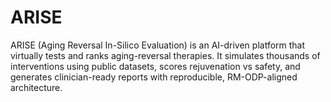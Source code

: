 # ARISE
ARISE (Aging Reversal In-Silico Evaluation) is an AI-driven platform that virtually tests and ranks aging-reversal therapies. It simulates thousands of interventions using public datasets, scores rejuvenation vs safety, and generates clinician-ready reports with reproducible, RM-ODP-aligned architecture.
